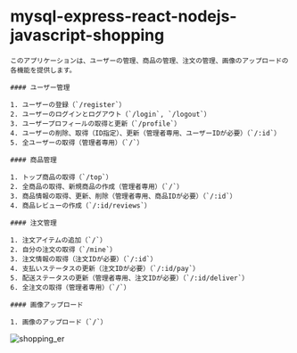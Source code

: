 # mysql-express-react-nodejs-javascript-shopping

```
このアプリケーションは、ユーザーの管理、商品の管理、注文の管理、画像のアップロードの各機能を提供します。

#### ユーザー管理

1. ユーザーの登録（`/register`）
2. ユーザーのログインとログアウト（`/login`, `/logout`）
3. ユーザープロフィールの取得と更新（`/profile`）
4. ユーザーの削除、取得（ID指定）、更新（管理者専用、ユーザーIDが必要）（`/:id`）
5. 全ユーザーの取得（管理者専用）（`/`）

#### 商品管理

1. トップ商品の取得（`/top`）
2. 全商品の取得、新規商品の作成（管理者専用）（`/`）
3. 商品情報の取得、更新、削除（管理者専用、商品IDが必要）（`/:id`）
4. 商品レビューの作成（`/:id/reviews`）

#### 注文管理

1. 注文アイテムの追加（`/`）
2. 自分の注文の取得（`/mine`）
3. 注文情報の取得（注文IDが必要）（`/:id`）
4. 支払いステータスの更新（注文IDが必要）（`/:id/pay`）
5. 配送ステータスの更新（管理者専用、注文IDが必要）（`/:id/deliver`）
6. 全注文の取得（管理者専用）（`/`）

#### 画像アップロード

1. 画像のアップロード（`/`）
```

![shopping_er](https://github.com/kurosawa-kuro/mysql-express-react-nodejs-javascript-shopping/assets/15902862/e1fbbe66-d42d-470b-9862-6b42d8eab6aa)

